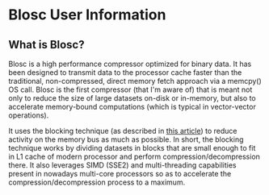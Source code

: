 # Blosc User Information

## What is Blosc?

Blosc is a high performance compressor optimized for binary data. It has been
designed to transmit data to the processor cache faster than the traditional,
non-compressed, direct memory fetch approach via a memcpy() OS call. Blosc is
the first compressor (that I'm aware of) that is meant not only to reduce the
size of large datasets on-disk or in-memory, but also to accelerate
memory-bound computations (which is typical in vector-vector operations).

It uses the blocking technique 
(as described in [this article](https://www.blosc.org/docs/StarvingCPUs-CISE-2010.pdf))
to reduce activity
on the memory bus as much as possible. In short, the blocking technique works
by dividing datasets in blocks that are small enough to fit in L1 cache of
modern processor and perform compression/decompression there. It also
leverages SIMD (SSE2) and multi-threading capabilities present in nowadays
multi-core processors so as to accelerate the compression/decompression
process to a maximum.
